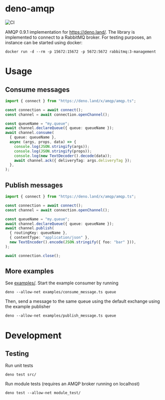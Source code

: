 # deno-amqp
![CI](https://github.com/lenkan/deno-amqp/workflows/CI/badge.svg)

AMQP 0.9.1 implementation for https://deno.land/. The library is implemented to connect to a RabbitMQ broker. For testing purposes, an instance can be started using docker:

```
docker run -d --rm -p 15672:15672 -p 5672:5672 rabbitmq:3-management
```

# Usage

## Consume messages

```ts
import { connect } from "https://deno.land/x/amqp/amqp.ts";

const connection = await connect();
const channel = await connection.openChannel();

const queueName = "my.queue";
await channel.declareQueue({ queue: queueName });
await channel.consume(
  { queue: queueName },
  async (args, props, data) => {
    console.log(JSON.stringify(args));
    console.log(JSON.stringify(props));
    console.log(new TextDecoder().decode(data));
    await channel.ack({ deliveryTag: args.deliveryTag });
  },
);
```

## Publish messages

```ts
import { connect } from "https://deno.land/x/amqp/amqp.ts";

const connection = await connect();
const channel = await connection.openChannel();

const queueName = "my.queue";
await channel.declareQueue({ queue: queueName });
await channel.publish(
  { routingKey: queueName },
  { contentType: "application/json" },
  new TextEncoder().encode(JSON.stringify({ foo: "bar" })),
);

await connection.close();
```

## More examples

See [examples/](examples/). Start the example consumer by running

```
deno --allow-net examples/consume_message.ts queue
```

Then, send a message to the same queue using the default exchange using the example publisher

```
deno --allow-net examples/publish_message.ts queue
```

# Development

## Testing

Run unit tests

```
deno test src/
```

Run module tests (requires an AMQP broker running on localhost)

```
deno test --allow-net module_test/
```
